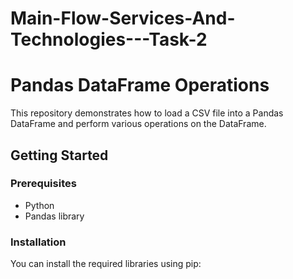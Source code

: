 # Main-Flow-Services-And-Technologies---Task-2
# Pandas DataFrame Operations

This repository demonstrates how to load a CSV file into a Pandas DataFrame and perform various operations on the DataFrame.

## Getting Started

### Prerequisites
- Python
- Pandas library

### Installation
You can install the required libraries using pip:
